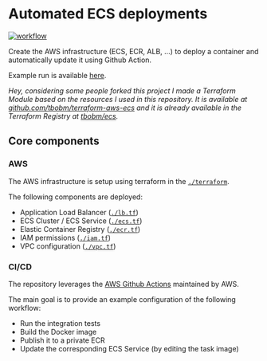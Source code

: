 # Automated ECS deployments

[![workflow](https://github.com/tbobm/tf-ecr-ecs-gh-deploy/actions/workflows/workflow.yml/badge.svg)](https://github.com/tbobm/tf-ecr-ecs-gh-deploy/actions/workflows/workflow.yml)

Create the AWS infrastructure (ECS, ECR, ALB, ...) to deploy a container and
automatically update it using Github Action.

Example run is available [here][ci-success].

_Hey, considering some people forked this project I made a Terraform Module
based on the resources I used in this repository. It is available at
[github.com/tbobm/terraform-aws-ecs][gh-tf-module] and it is already available
in the Terraform Registry at [tbobm/ecs][tf-registry-ecs]._

[tf-registry-ecs]: https://registry.terraform.io/modules/tbobm/ecs/aws/latest
[gh-tf-module]: https://github.com/tbobm/terraform-aws-ecs

## Core components

### AWS

The AWS infrastructure is setup using terraform in the [`./terraform`](./terraform).

The following components are deployed:

- Application Load Balancer ([`./lb.tf`](./terraform/lb.tf))
- ECS Cluster / ECS Service ([`./ecs.tf`](./terraform/ecs.tf))
- Elastic Container Registry ([`./ecr.tf`](./terraform/ecr.tf))
- IAM permissions ([`./iam.tf`](./terraform/iam.tf))
- VPC configuration ([`./vpc.tf`](./terraform/vpc.tf))

### CI/CD

The repository leverages the [AWS Github Actions](https://github.com/aws-actions/)
maintained by AWS.

The main goal is to provide an example configuration of the following workflow:

- Run the integration tests
- Build the Docker image
- Publish it to a private ECR
- Update the corresponding ECS Service (by editing the task image)

[ci-success]: https://github.com/tbobm/tf-ecr-ecs-gh-deploy/actions/runs/704500533


